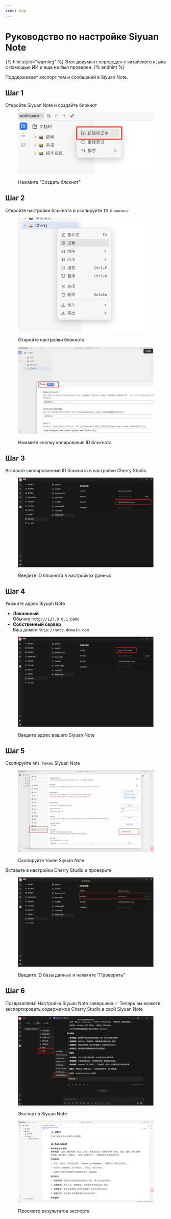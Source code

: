 ```yaml
---
icon: map
---
```

# Руководство по настройке Siyuan Note


{% hint style="warning" %}
Этот документ переведен с китайского языка с помощью ИИ и еще не был проверен.
{% endhint %}




Поддерживает экспорт тем и сообщений в Siyuan Note.

## Шаг 1

Откройте Siyuan Note и создайте блокнот

<figure><img src="../.gitbook/assets/siyuan-image-1.png" alt=""><figcaption><p>Нажмите "Создать блокнот"</p></figcaption></figure>

## Шаг 2

Откройте настройки блокнота и скопируйте `ID блокнота`

<figure><img src="../.gitbook/assets/siyuan-image-2.png" alt="" width="400"><figcaption><p>Откройте настройки блокнота</p></figcaption></figure>

<figure><img src="../.gitbook/assets/siyuan-image-3.png" alt=""><figcaption><p>Нажмите кнопку копирования ID блокнота</p></figcaption></figure>

## Шаг 3

Вставьте скопированный ID блокнота в настройки Cherry Studio

<figure><img src="../.gitbook/assets/siyuan-image-4.png" alt=""><figcaption><p>Введите ID блокнота в настройках данных</p></figcaption></figure>

## Шаг 4

Укажите адрес Siyuan Note

* **Локальный**\
  Обычно `http://127.0.0.1:6806`
* **Собственный сервер**\
  Ваш домен `http://note.domain.com`

<figure><img src="../.gitbook/assets/siyuan-image-5.png" alt=""><figcaption><p>Введите адрес вашего Siyuan Note</p></figcaption></figure>

## Шаг 5

Скопируйте `API Token` Siyuan Note

<figure><img src="../.gitbook/assets/siyuan-image-6.png" alt=""><figcaption><p>Скопируйте токен Siyuan Note</p></figcaption></figure>

Вставьте в настройки Cherry Studio и проверьте

<figure><img src="../.gitbook/assets/siyuan-image-7.png" alt=""><figcaption><p>Введите ID базы данных и нажмите "Проверить"</p></figcaption></figure>

## Шаг 6

Поздравляем! Настройка Siyuan Note завершена ✅ Теперь вы можете экспортировать содержимое Cherry Studio в свой Siyuan Note

<figure><img src="../.gitbook/assets/siyuan-image-8.png" alt=""><figcaption><p>Экспорт в Siyuan Note</p></figcaption></figure>

<figure><img src="../.gitbook/assets/siyuan-image-9.png" alt=""><figcaption><p>Просмотр результатов экспорта</p></figcaption></figure>